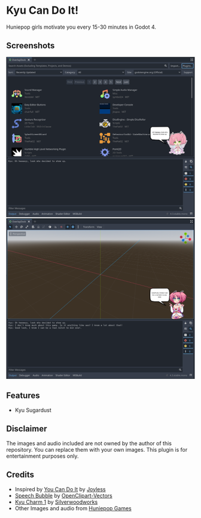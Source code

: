 # Kyu Can Do It!

Huniepop girls motivate you every 15-30 minutes in Godot 4.

## Screenshots

<img src="https://github.com/onesuchkeeper/KyuCanDoIt/blob/main/Assets/YouCanDoIt%20Screenshot%201.png?raw=true" width=600 />
<img src="https://github.com/onesuchkeeper/KyuCanDoIt/blob/main/Assets/YouCanDoIt%20Screenshot%202.png?raw=true" width=600 />

## Features

- Kyu Sugardust

## Disclaimer

The images and audio included are not owned by the author of this repository.
You can replace them with your own images.
This plugin is for entertainment purposes only.

## Credits

- Inspired by [You Can Do It](https://github.com/Joy-less/YouCanDoIt) by [Joyless](https://github.com/Joy-less)
- [Speech Bubble](https://pixabay.com/vectors/speech-bubble-speech-balloon-chat-145975) by [OpenClipart-Vectors](https://pixabay.com/users/openclipart-vectors-30363/)
- [Kyu Charm 1](https://twitter.com/SilverwoodWork/status/1505246639761629188) by [Silverwoodworks](https://twitter.com/SilverwoodWork)
- Other Images and audio from [Huniepop Games](https://huniepot.com/)